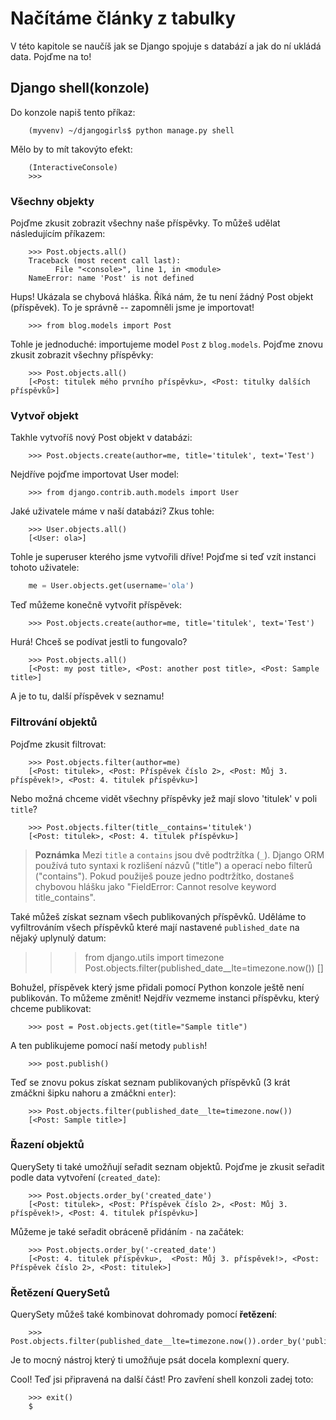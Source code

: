 # Načítáme články z tabulky

V této kapitole se naučíš jak se Django spojuje s databází a jak do ní ukládá data. Pojďme na to!

## Django shell(konzole)

Do konzole napiš tento příkaz:

```
    (myvenv) ~/djangogirls$ python manage.py shell
```

Mělo by to mít takovýto efekt:

```
    (InteractiveConsole)
    >>>
```

### Všechny objekty

Pojďme zkusit zobrazit všechny naše příspěvky. To můžeš udělat následujícím příkazem:

```
    >>> Post.objects.all()
    Traceback (most recent call last):
          File "<console>", line 1, in <module>
    NameError: name 'Post' is not defined
```

Hups! Ukázala se chybová hláška. Říká nám, že tu není žádný Post objekt (příspěvek). To je správně -- zapomněli jsme je importovat!

```
    >>> from blog.models import Post
```

Tohle je jednoduché: importujeme model `Post` z `blog.models`. Pojďme znovu zkusit zobrazit všechny příspěvky:

```
    >>> Post.objects.all()
    [<Post: titulek mého prvního příspěvku>, <Post: titulky dalších příspěvků>]
```

### Vytvoř objekt

Takhle vytvoříš nový Post objekt v databázi:

```
    >>> Post.objects.create(author=me, title='titulek', text='Test')
```

Nejdříve pojďme importovat User model:

```
    >>> from django.contrib.auth.models import User
```

Jaké uživatele máme v naší databázi? Zkus tohle:

```
    >>> User.objects.all()
    [<User: ola>]
```

Tohle je superuser kterého jsme vytvořili dříve! Pojďme si teď vzít instanci tohoto uživatele:

```python
    me = User.objects.get(username='ola')
```

Teď můžeme konečně vytvořit příspěvek:

```
    >>> Post.objects.create(author=me, title='titulek', text='Test')
```

Hurá! Chceš se podívat jestli to fungovalo?

```
    >>> Post.objects.all()
    [<Post: my post title>, <Post: another post title>, <Post: Sample title>]
```

A je to tu, další příspěvek v seznamu!

### Filtrování objektů

Pojďme zkusit filtrovat:

```
    >>> Post.objects.filter(author=me)
    [<Post: titulek>, <Post: Příspěvek číslo 2>, <Post: Můj 3. příspěvek!>, <Post: 4. titulek příspěvku>]
```

Nebo možná chceme vidět všechny příspěvky jež mají slovo 'titulek' v poli `title`?

```
    >>> Post.objects.filter(title__contains='titulek')
    [<Post: titulek>, <Post: 4. titulek příspěvku>]
```

> **Poznámka** Mezi `title` a `contains` jsou dvě podtržítka (`_`). Django ORM používá tuto syntaxi k rozlišení názvů ("title") a operací nebo filterů ("contains"). Pokud použiješ pouze jedno podtržítko, dostaneš chybovou hlášku jako "FieldError: Cannot resolve keyword title_contains".

Také můžeš získat seznam všech publikovaných příspěvků. Uděláme to vyfiltrováním všech příspěvků které mají nastavené `published_date` na nějaký uplynulý datum:

> > > from django.utils import timezone Post.objects.filter(published_date__lte=timezone.now()) []

Bohužel, příspěvek který jsme přidali pomocí Python konzole ještě není publikován. To můžeme změnit! Nejdřív vezmeme instanci příspěvku, který chceme publikovat:

```
    >>> post = Post.objects.get(title="Sample title")
```

A ten publikujeme pomocí naší metody `publish`!

```
    >>> post.publish()
```

Teď se znovu pokus získat seznam publikovaných příspěvků (3 krát zmáčkni šipku nahoru a zmáčkni `enter`):

```
    >>> Post.objects.filter(published_date__lte=timezone.now())
    [<Post: Sample title>]
```

### Řazení objektů

QuerySety ti také umožňují seřadit seznam objektů. Pojďme je zkusit seřadit podle data vytvoření (`created_date`):

```
    >>> Post.objects.order_by('created_date')
    [<Post: titulek>, <Post: Příspěvek číslo 2>, <Post: Můj 3. příspěvek!>, <Post: 4. titulek příspěvku>]
```

Můžeme je také seřadit obráceně přidáním `-` na začátek:

```
    >>> Post.objects.order_by('-created_date')
    [<Post: 4. titulek příspěvku>,  <Post: Můj 3. příspěvek!>, <Post: Příspěvek číslo 2>, <Post: titulek>]
```

### Řetězení QuerySetů

QuerySety můžeš také kombinovat dohromady pomocí **řetězení**:

```
    >>> Post.objects.filter(published_date__lte=timezone.now()).order_by('published_date')
```

Je to mocný nástroj který ti umožňuje psát docela komplexní query.

Cool! Teď jsi připravená na další část! Pro zavření shell konzoli zadej toto:

```
    >>> exit()
    $
```
